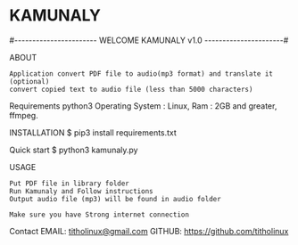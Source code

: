 # KAMUNALY



#----------------------- WELCOME KAMUNALY v1.0 ----------------------#

ABOUT

    Application convert PDF file to audio(mp3 format) and translate it (optional)
    convert copied text to audio file (less than 5000 characters)

Requirements
python3
Operating System : Linux, 
Ram : 2GB and greater, 
ffmpeg.

INSTALLATION 
$ pip3 install requirements.txt

Quick start 
$ python3 kamunaly.py

USAGE 

    Put PDF file in library folder
    Run Kamunaly and Follow instructions
    Output audio file (mp3) will be found in audio folder
    
    Make sure you have Strong internet connection
Contact EMAIL: titholinux@gmail.com GITHUB: https://github.com/titholinux
